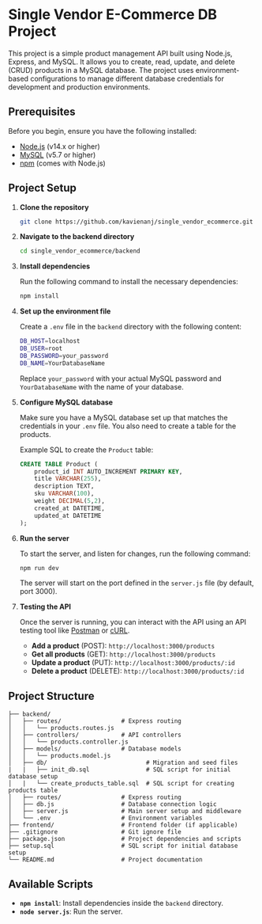 # Single Vendor E-Commerce DB Project

This project is a simple product management API built using Node.js, Express, and MySQL. It allows you to create, read, update, and delete (CRUD) products in a MySQL database. The project uses environment-based configurations to manage different database credentials for development and production environments.

## Prerequisites

Before you begin, ensure you have the following installed:

- [Node.js](https://nodejs.org/) (v14.x or higher)
- [MySQL](https://www.mysql.com/) (v5.7 or higher)
- [npm](https://www.npmjs.com/) (comes with Node.js)

## Project Setup

1. **Clone the repository**

   ```bash
   git clone https://github.com/kavienanj/single_vendor_ecommerce.git
   ```

2. **Navigate to the backend directory**

   ```bash
   cd single_vendor_ecommerce/backend
   ```

3. **Install dependencies**

   Run the following command to install the necessary dependencies:

   ```bash
   npm install
   ```

4. **Set up the environment file**

   Create a `.env` file in the `backend` directory with the following content:

   ```bash
   DB_HOST=localhost
   DB_USER=root
   DB_PASSWORD=your_password
   DB_NAME=YourDatabaseName
   ```

   Replace `your_password` with your actual MySQL password and `YourDatabaseName` with the name of your database.

5. **Configure MySQL database**

   Make sure you have a MySQL database set up that matches the credentials in your `.env` file. You also need to create a table for the products.

   Example SQL to create the `Product` table:

   ```sql
   CREATE TABLE Product (
       product_id INT AUTO_INCREMENT PRIMARY KEY,
       title VARCHAR(255),
       description TEXT,
       sku VARCHAR(100),
       weight DECIMAL(5,2),
       created_at DATETIME,
       updated_at DATETIME
   );
   ```

6. **Run the server**

   To start the server, and listen for changes, run the following command:

   ```bash
   npm run dev
   ```

   The server will start on the port defined in the `server.js` file (by default, port 3000).

7. **Testing the API**

   Once the server is running, you can interact with the API using an API testing tool like [Postman](https://www.postman.com/) or [cURL](https://curl.se/).

   - **Add a product** (POST): `http://localhost:3000/products`
   - **Get all products** (GET): `http://localhost:3000/products`
   - **Update a product** (PUT): `http://localhost:3000/products/:id`
   - **Delete a product** (DELETE): `http://localhost:3000/products/:id`

## Project Structure

```
├── backend/
│   ├── routes/                 # Express routing
│   │   └── products.routes.js
│   ├── controllers/            # API controllers
│   │   └── products.controller.js
│   ├── models/                 # Database models
│   │   └── products.model.js
│   ├── db/                            # Migration and seed files
|   |   ├── init_db.sql                # SQL script for initial database setup
│   |   └── create_products_table.sql  # SQL script for creating products table
│   ├── routes/                 # Express routing
│   ├── db.js                   # Database connection logic
│   ├── server.js               # Main server setup and middleware
│   └── .env                    # Environment variables
├── frontend/                   # Frontend folder (if applicable)
├── .gitignore                  # Git ignore file
├── package.json                # Project dependencies and scripts
├── setup.sql                   # SQL script for initial database setup
└── README.md                   # Project documentation
```

## Available Scripts

- **`npm install`**: Install dependencies inside the `backend` directory.
- **`node server.js`**: Run the server.
